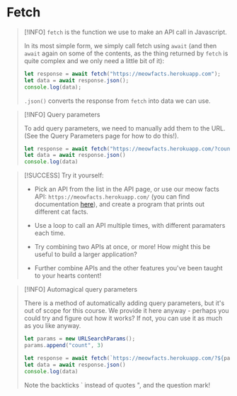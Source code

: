 # Fetch

> [!INFO]
> `fetch` is the function we use to make an API call in Javascript.
> 
> In its most simple form, we simply call fetch using `await` (and then `await` again on some of the contents, as the thing returned by `fetch` is quite complex and we only need a little bit of it):
> ```js
> let response = await fetch("https://meowfacts.herokuapp.com");
> let data = await response.json();
> console.log(data);
> ```
> `.json()` converts the response from `fetch` into data we can use.

> [!INFO] Query parameters
> 
> To add query parameters, we need to manually add them to the URL. (See the Query Parameters page for how to do this!).
> 
> ```js
> let response = await fetch("https://meowfacts.herokuapp.com/?count=3")
> let data = await response.json()
> console.log(data)
> ```

> [!SUCCESS] Try it yourself:
> 
> - Pick an API from the list in the API page, or use our meow facts API: `https://meowfacts.herokuapp.com/` (you can find documentation [here](https://github.com/wh-iterabb-it/meowfacts)), and create a program that prints out different cat facts. 
> 
> - Use a loop to call an API multiple times, with different paramaters each time.
> - Try combining two APIs at once, or more! How might this be useful to build a larger application?
> - Further combine APIs and the other features you've been taught to your hearts content!
> 

> [!INFO] Automagical query parameters
> 
> There is a method of automatically adding query parameters, but it's out of scope for this course. We provide it here anyway - perhaps you could try and figure out how it works? If not, you can use it as much as you like anyway.
> 
> ```js
> let params = new URLSearchParams();
> params.append("count", 3)
> 
> let response = await fetch(`https://meowfacts.herokuapp.com/?${params}`)
> let data = await response.json()
> console.log(data)
> ```
> 
> Note the backticks \` instead of quotes ", and the question mark!
